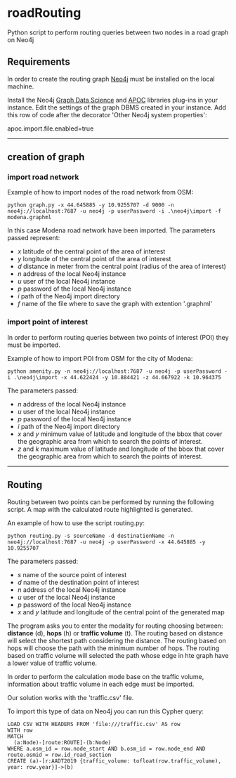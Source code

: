 # roadRouting
Python script to perform routing queries between two nodes in a road graph on Neo4j

## Requirements
 
In order to create the routing graph [Neo4j][1] must be installed on the local machine.

[1]: https://neo4j.com/docs/operations-manual/current/installation/

Install the Neo4j [Graph Data Science][2] and [APOC][3] libraries plug-ins in your instance.
Edit the settings of the graph DBMS created in your instance.
Add this row of code after the decorator 'Other Neo4j system properties':

apoc.import.file.enabled=true

[2]: https://neo4j.com/docs/graph-data-science/current/installation/

[3]: https://neo4j.com/labs/apoc/4.1/installation/

***

## creation of graph
### import road network
Example of how to import nodes of the road network from OSM:

````shell command
python graph.py -x 44.645885 -y 10.9255707 -d 9000 -n neo4j://localhost:7687 -u neo4j -p userPassword -i .\neo4j\import -f modena.graphml
````
In this case Modena road network have been imported. The parameters passed represent:

- _x_ latitude of the central point of the area of interest
- _y_ longitude of the central point of the area of interest
- _d_ distance in meter from the central point (radius of the area of interest)
- _n_ address of the local Neo4j instance 
- _u_ user of the local Neo4j instance
- _p_ password of the local Neo4j instance
- _i_ path of the Neo4j import directory
- _f_ name of the file where to save the graph with extention '.graphml'

### import point of interest

In order to perform routing queries between two points of interest (POI) they must be imported.

Example of how to import POI from OSM for the city of Modena:
````shell
python amenity.py -n neo4j://localhost:7687 -u neo4j -p userPassword -i .\neo4j\import -x 44.622424 -y 10.884421 -z 44.667922 -k 10.964375
````
The parameters passed:
- _n_ address of the local Neo4j instance 
- _u_ user of the local Neo4j instance
- _p_ password of the local Neo4j instance
- _i_ path of the Neo4j import directory
- _x_ and _y_ minimum value of latitude and longitude of the bbox that cover the geographic area from which to search the points of interest.
- _z_ and _k_ maximum value of latitude and longitude of the bbox that cover the geographic area from which to search the points of interest.
***
## Routing
Routing between two points can be performed by running the following script. A map with the calculated route highlighted is generated.

An example of how to use the script routing.py:

```` shell
python routing.py -s sourceName -d destinationName -n neo4j://localhost:7687 -u neo4j -p userPassword -x 44.645885 -y 10.9255707
````
The parameters passed:

- _s_ name of the source point of interest
- _d_ name of the destination point of interest
- _n_ address of the local Neo4j instance 
- _u_ user of the local Neo4j instance
- _p_ password of the local Neo4j instance
- _x_ and _y_ latitude and longitude of the central point of the generated map

The program asks you to enter the modality for routing choosing between: **distance** (d), **hops** (h) or **traffic volume** (t).
The routing based on distance will select the shortest path considering the distance. The routing based on hops will choose the path with the minimum number of hops.
The routing based on traffic volume will selected the path whose edge in hte graph have a lower value of traffic volume.

In order to perform the calculation mode base on the traffic volume, information about traffic volume in each edge must be imported.

Our solution works with the 'traffic.csv' file.

To import this type of data on Neo4j you can run this Cypher query:
````
LOAD CSV WITH HEADERS FROM 'file:///traffic.csv' AS row
WITH row
MATCH
  (a:Node)-[route:ROUTE]-(b:Node)
WHERE a.osm_id = row.node_start AND b.osm_id = row.node_end AND route.osmid = row.id_road_section
CREATE (a)-[r:AADT2019 {traffic_volume: tofloat(row.traffic_volume), year: row.year}]->(b)
